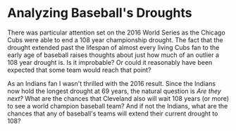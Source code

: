 # Analyzing Baseball's Droughts

There was particular attention set on the 2016 World Series as the Chicago Cubs were able to end a 108 year championship drought. The fact that the drought extended past the lifespan of almost every living Cubs fan to the early age of baseball raises thoughts about just how much of an outlier a 108 year drought is. Is it improbable? Or could it reasonably have been expected that some team would reach that point?

As an Indians fan I wasn't thrilled with the 2016 result. Since the Indians now hold the longest drought at 69 years, the natural question is _Are they next?_ What are the chances that Cleveland also will wait 108 years (or more) to see a world champion baseball team? And if not the Indians, what are the chances that any of baseball's teams will extend their current drought to 108?
